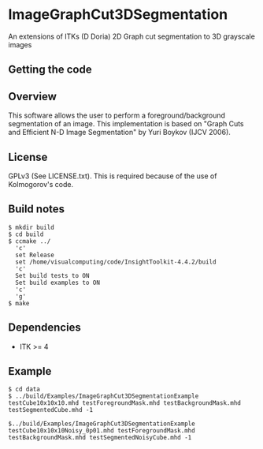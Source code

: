 ImageGraphCut3DSegmentation
===========================

An extensions of ITKs (D Doria) 2D Graph cut segmentation to 3D grayscale images


Getting the code
----------------


Overview
--------
This software allows the user to perform a foreground/background segmentation of an image.
This implementation is based on "Graph Cuts and Efficient N-D Image Segmentation" by Yuri Boykov (IJCV 2006).

License
--------
GPLv3 (See LICENSE.txt). This is required because of the use of Kolmogorov's code.

Build notes
------------------
```
$ mkdir build
$ cd build
$ ccmake ../ 
  'c'
  set Release
  set /home/visualcomputing/code/InsightToolkit-4.4.2/build
  'c'
  Set build tests to ON
  Set build examples to ON
  'c'
  'g'
$ make
```

Dependencies
------------
- ITK >= 4

Example
-------
```
$ cd data
$ ../build/Examples/ImageGraphCut3DSegmentationExample testCube10x10x10.mhd testForegroundMask.mhd testBackgroundMask.mhd testSegmentedCube.mhd -1

$../build/Examples/ImageGraphCut3DSegmentationExample testCube10x10x10Noisy_0p01.mhd testForegroundMask.mhd testBackgroundMask.mhd testSegmentedNoisyCube.mhd -1
```
